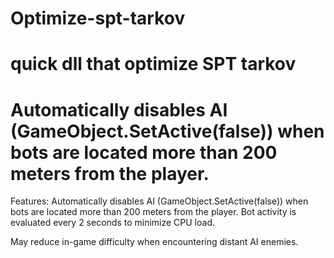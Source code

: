 # Optimize-spt-tarkov
quick dll that optimize SPT tarkov
=======
Automatically disables AI (GameObject.SetActive(false)) when bots are located more than 200 meters from the player.
=======
Features: Automatically disables AI (GameObject.SetActive(false)) when bots are located more than 200 meters from the player.
Bot activity is evaluated every 2 seconds to minimize CPU load.

May reduce in-game difficulty when encountering distant AI enemies.
